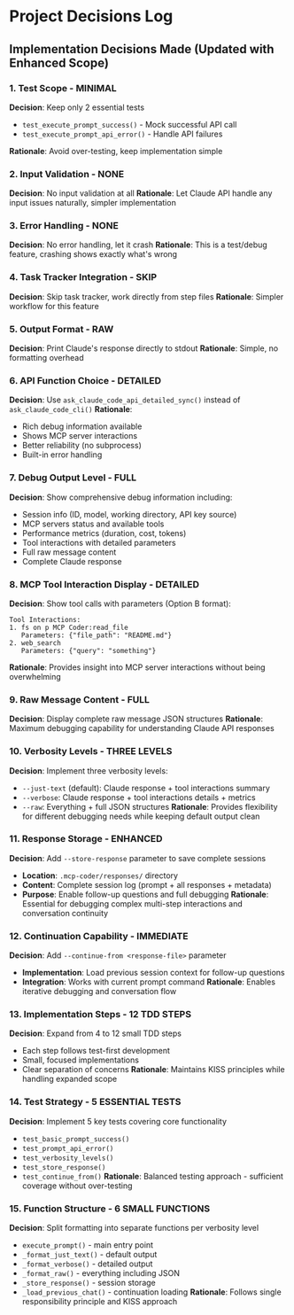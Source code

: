 # Project Decisions Log

## Implementation Decisions Made (Updated with Enhanced Scope)

### 1. Test Scope - MINIMAL
**Decision**: Keep only 2 essential tests
- `test_execute_prompt_success()` - Mock successful API call
- `test_execute_prompt_api_error()` - Handle API failures

**Rationale**: Avoid over-testing, keep implementation simple

### 2. Input Validation - NONE
**Decision**: No input validation at all
**Rationale**: Let Claude API handle any input issues naturally, simpler implementation

### 3. Error Handling - NONE  
**Decision**: No error handling, let it crash
**Rationale**: This is a test/debug feature, crashing shows exactly what's wrong

### 4. Task Tracker Integration - SKIP
**Decision**: Skip task tracker, work directly from step files
**Rationale**: Simpler workflow for this feature

### 5. Output Format - RAW
**Decision**: Print Claude's response directly to stdout
**Rationale**: Simple, no formatting overhead

### 6. API Function Choice - DETAILED
**Decision**: Use `ask_claude_code_api_detailed_sync()` instead of `ask_claude_code_cli()`
**Rationale**: 
- Rich debug information available
- Shows MCP server interactions
- Better reliability (no subprocess)
- Built-in error handling

### 7. Debug Output Level - FULL
**Decision**: Show comprehensive debug information including:
- Session info (ID, model, working directory, API key source)
- MCP servers status and available tools
- Performance metrics (duration, cost, tokens)
- Tool interactions with detailed parameters
- Full raw message content
- Complete Claude response

### 8. MCP Tool Interaction Display - DETAILED
**Decision**: Show tool calls with parameters (Option B format):
```
Tool Interactions:
1. fs on p MCP Coder:read_file
   Parameters: {"file_path": "README.md"}
2. web_search  
   Parameters: {"query": "something"}
```

**Rationale**: Provides insight into MCP server interactions without being overwhelming

### 9. Raw Message Content - FULL
**Decision**: Display complete raw message JSON structures
**Rationale**: Maximum debugging capability for understanding Claude API responses

### 10. Verbosity Levels - THREE LEVELS
**Decision**: Implement three verbosity levels:
- `--just-text` (default): Claude response + tool interactions summary
- `--verbose`: Claude response + tool interactions details + metrics
- `--raw`: Everything + full JSON structures
**Rationale**: Provides flexibility for different debugging needs while keeping default output clean

### 11. Response Storage - ENHANCED
**Decision**: Add `--store-response` parameter to save complete sessions
- **Location**: `.mcp-coder/responses/` directory
- **Content**: Complete session log (prompt + all responses + metadata)
- **Purpose**: Enable follow-up questions and full debugging
**Rationale**: Essential for debugging complex multi-step interactions and conversation continuity

### 12. Continuation Capability - IMMEDIATE
**Decision**: Add `--continue-from <response-file>` parameter
- **Implementation**: Load previous session context for follow-up questions
- **Integration**: Works with current prompt command
**Rationale**: Enables iterative debugging and conversation flow

### 13. Implementation Steps - 12 TDD STEPS
**Decision**: Expand from 4 to 12 small TDD steps
- Each step follows test-first development
- Small, focused implementations
- Clear separation of concerns
**Rationale**: Maintains KISS principles while handling expanded scope

### 14. Test Strategy - 5 ESSENTIAL TESTS
**Decision**: Implement 5 key tests covering core functionality
- `test_basic_prompt_success()`
- `test_prompt_api_error()`
- `test_verbosity_levels()`
- `test_store_response()`
- `test_continue_from()`
**Rationale**: Balanced testing approach - sufficient coverage without over-testing

### 15. Function Structure - 6 SMALL FUNCTIONS
**Decision**: Split formatting into separate functions per verbosity level
- `execute_prompt()` - main entry point
- `_format_just_text()` - default output
- `_format_verbose()` - detailed output
- `_format_raw()` - everything including JSON
- `_store_response()` - session storage
- `_load_previous_chat()` - continuation loading
**Rationale**: Follows single responsibility principle and KISS approach
